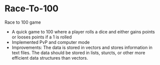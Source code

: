# Race-To-100
Race to 100 game
- A quick game to 100 where a player rolls a dice and either gains points or looses points if a 1 is rolled
- Implemented PvP and computer mode
- Improvements:
  The data is stored in vectors and stores information in text files. 
  The data should be stored in lists, sturcts, or other more efficient data structures than vectors.

